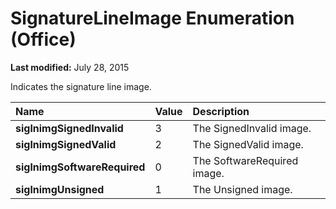 
# SignatureLineImage Enumeration (Office)

 **Last modified:** July 28, 2015

Indicates the signature line image.


|**Name**|**Value**|**Description**|
|:-----|:-----|:-----|
| **siglnimgSignedInvalid**|3|The SignedInvalid image.|
| **siglnimgSignedValid**|2|The SignedValid image.|
| **siglnimgSoftwareRequired**|0|The SoftwareRequired image.|
| **siglnimgUnsigned**|1|The Unsigned image.|
